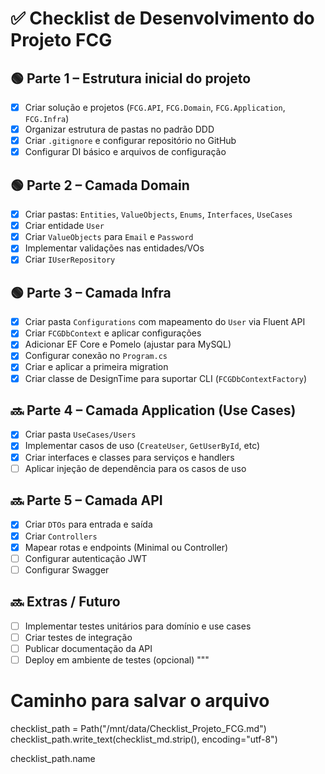 # ✅ Checklist de Desenvolvimento do Projeto FCG

## 🟢 Parte 1 – Estrutura inicial do projeto
- [x] Criar solução e projetos (`FCG.API`, `FCG.Domain`, `FCG.Application`, `FCG.Infra`)
- [x] Organizar estrutura de pastas no padrão DDD
- [x] Criar `.gitignore` e configurar repositório no GitHub
- [x] Configurar DI básico e arquivos de configuração

## 🟢 Parte 2 – Camada Domain
- [x] Criar pastas: `Entities`, `ValueObjects`, `Enums`, `Interfaces`, `UseCases`
- [x] Criar entidade `User`
- [x] Criar `ValueObjects` para `Email` e `Password`
- [x] Implementar validações nas entidades/VOs
- [x] Criar `IUserRepository`

## 🟢 Parte 3 – Camada Infra
- [x] Criar pasta `Configurations` com mapeamento do `User` via Fluent API
- [x] Criar `FCGDbContext` e aplicar configurações
- [x] Adicionar EF Core e Pomelo (ajustar para MySQL)
- [x] Configurar conexão no `Program.cs`
- [x] Criar e aplicar a primeira migration
- [x] Criar classe de DesignTime para suportar CLI (`FCGDbContextFactory`)

## 🔜 Parte 4 – Camada Application (Use Cases)
- [x] Criar pasta `UseCases/Users`
- [x] Implementar casos de uso (`CreateUser`, `GetUserById`, etc)
- [x] Criar interfaces e classes para serviços e handlers
- [ ] Aplicar injeção de dependência para os casos de uso

## 🔜 Parte 5 – Camada API
- [x] Criar `DTOs` para entrada e saída
- [x] Criar `Controllers`
- [x] Mapear rotas e endpoints (Minimal ou Controller)
- [ ] Configurar autenticação JWT
- [ ] Configurar Swagger

## 🔜 Extras / Futuro
- [ ] Implementar testes unitários para domínio e use cases
- [ ] Criar testes de integração
- [ ] Publicar documentação da API
- [ ] Deploy em ambiente de testes (opcional)
"""

# Caminho para salvar o arquivo
checklist_path = Path("/mnt/data/Checklist_Projeto_FCG.md")
checklist_path.write_text(checklist_md.strip(), encoding="utf-8")

checklist_path.name
